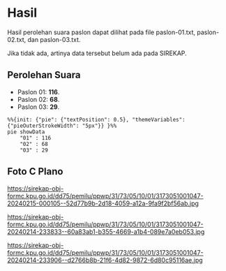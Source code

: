 # Hasil

Hasil perolehan suara paslon dapat dilihat pada file paslon-01.txt, paslon-02.txt, dan paslon-03.txt.

Jika tidak ada, artinya data tersebut belum ada pada SIREKAP.

## Perolehan Suara

 * Paslon 01: **116**.
 * Paslon 02: **68**.
 * Paslon 03: **29**.

```mermaid
%%{init: {"pie": {"textPosition": 0.5}, "themeVariables": {"pieOuterStrokeWidth": "5px"}} }%%
pie showData
    "01" : 116
    "02" : 68
    "03" : 29
```
## Foto C Plano

https://sirekap-obj-formc.kpu.go.id/dd75/pemilu/ppwp/31/73/05/10/01/3173051001047-20240215-000105--52d77b9b-2d18-4059-a12a-9fa9f2bf56ab.jpg

https://sirekap-obj-formc.kpu.go.id/dd75/pemilu/ppwp/31/73/05/10/01/3173051001047-20240214-233833--60a83ab1-b355-4669-a1b4-089e7a0eb053.jpg

https://sirekap-obj-formc.kpu.go.id/dd75/pemilu/ppwp/31/73/05/10/01/3173051001047-20240214-233906--d2766b8b-21f6-4d82-9872-6d80c95116ae.jpg
